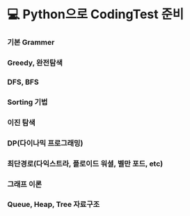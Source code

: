 # 💻 Python으로 CodingTest 준비

### 기본 Grammer
### Greedy, 완전탐색
### DFS, BFS
### Sorting 기법
### 이진 탐색
### DP(다이나믹 프로그래밍)
### 최단경로(다익스트라, 플로이드 워셜, 벨만 포드, etc)
### 그래프 이론
### Queue, Heap, Tree 자료구조